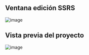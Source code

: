 ## Ventana edición SSRS
![image](https://github.com/user-attachments/assets/a13d7216-cc1f-45d3-aaea-208a8271c853)

## Vista previa del proyecto
![image](https://github.com/user-attachments/assets/777b6694-833f-4037-ac2d-6c838d9526db)

